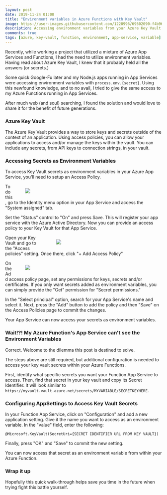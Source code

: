 ```yaml
---
layout: post
date: 2019-11-24 01:00
title: "Environment variables in Azure Functions with Key Vault"
image: https://user-images.githubusercontent.com/1228996/69502090-f4b96a80-0ed0-11ea-95fd-8c51ac152b14.png
description: Accessing environment variables from your Azure Key Vault is simple for normal Azure App Services, but a little more involved for Azure Function App Services.
comments: true
tags: [azure, key-vault, function, environment, app-service, variable]
---
```


Recently, while working a project that utilized a mixture of Azure App Services and Functions, I had the need to utilize environment variables. Having read about Azure Key Vault, I knew that it probably held all the answers (or secrets.)

Some quick Google-Fu later and my Node.js apps running in App Services were accessing environment variables with `process.env.{secret}`. Using this newfound knowledge, and to no avail, I tried to give the same access to my Azure Functions running in App Services.

After much web (and soul) searching, I found the solution and would love to share it for the benefit of future generations.

<!--more-->

### Azure Key Vault

The Azure Key Vault provides a way to store keys and secrets outside of the context of an application. Using access policies, you can allow your applications to access and/or manage the keys within the vault. You can include any secrets, from API keys to connection strings, in your vault.

### Accessing Secrets as Environment Variables

To access Key Vault secrets as environment variables in your Azure App Service, you'll need to setup an Access Policy.

<figure style="width:400px;float:right;">
    <img src="https://user-images.githubusercontent.com/1228996/69500724-393e0980-0ec3-11ea-8ac5-c859956c3a12.png" />
</figure>

To do this, go to the Identity menu option in your App Service and access the "System assigned" tab.

Set the "Status" control to "On" and press Save. This will register your app service with the Azure Active Directory. Now you can provide an access policy to your Key Vault for that App Service.

<figure style="width:300px;float:right">
    <img src="https://user-images.githubusercontent.com/1228996/69500821-2ed03f80-0ec4-11ea-959c-94e540cfa40f.png"/>
</figure>

Open your Key Vault and go to the "Access policies" setting. Once there, click "+ Add Access Policy"

<figure style="width:400px;float:right">
    <img src="https://user-images.githubusercontent.com/1228996/69501029-82438d00-0ec6-11ea-825d-c346edc624d4.png"/>
</figure>

On the Add access policy page, set any permissions for keys, secrets and/or certificates. If you only want secrets added as environment variables, you can simply provide the "Get" permission for "Secret permissions."

In the "Select principal" option, search for your App Service's name and select it. Next, press the "Add" button to add the policy and then "Save" on the Access Policies page to commit the changes.

Your App Service can now access your secrets as environment variables.

### Wait!?! My Azure Function's App Service can't see the Environment Variables

Correct. Welcome to the dilemma this post is destined to solve.

The steps above are still required, but additional configuration is needed to access your key vault secrets within your Azure Functions.

First, identify what specific secrets you want your Function App Service to access. Then, find that secret in your key vault and copy its Secret Identifier. It will look similar to `https://myvault.vault.azure.net/secrets/MYVARIABLE/SECRETKEYHERE`.

### Configuring AppSettings to Access Key Vault Secrets

In your Function App Service, click on "Configuration" and add a new application setting. Give it the name you want to access as an environment variable. In the "value" field, enter the following:

```
@Microsoft.KeyVault(SecretUri={SECRET IDENTIFIER URL FROM KEY VAULT})
```

Finally, press "OK" and "Save" to commit the new setting.

You can now access that secret as an environment variable from within your Azure Function.

### Wrap it up

Hopefully this quick walk-through helps save you time in the future when trying fight this battle yourself.
